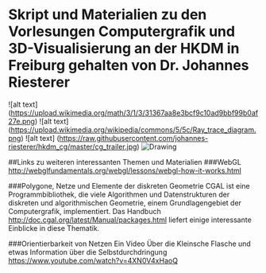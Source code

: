 
# Skript und Materialien zu den Vorlesungen Computergrafik und 3D-Visualisierung an der HKDM in Freiburg gehalten von Dr. Johannes Riesterer
![alt text] (https://upload.wikimedia.org/math/3/1/3/31367aa8e3bcf9c10ad9bbf99b0af27e.png)
![alt text] (https://upload.wikimedia.org/wikipedia/commons/5/5c/Ray_trace_diagram.png)
![alt text] (https://raw.githubusercontent.com/johannes-riesterer/hkdm_cg/master/cg_trailer.jpg)
<img src="https://raw.githubusercontent.com/johannes-riesterer/computergrafik_script/master/images/clown_fish.jpg" alt="Drawing"/>



##Links zu weiteren interessanten Themen und Materialien
###WebGL
http://webglfundamentals.org/webgl/lessons/webgl-how-it-works.html


###Polygone, Netze und Elemente der diskreten Geometrie
CGAL ist eine Programmbibliothek, die viele Algorithmen und Datenstrukturen der  diskreten und algorithmischen Geometrie, einem Grundlagengebiet der Computergrafik, implementiert. Das Handbuch 
http://doc.cgal.org/latest/Manual/packages.html
liefert einige interessante Einblicke in diese Thematik.

###Orientierbarkeit von Netzen
Ein Video Über die Kleinsche Flasche und etwas Information über die Selbstdurchdringung
https://www.youtube.com/watch?v=4XN0V4xHaoQ


